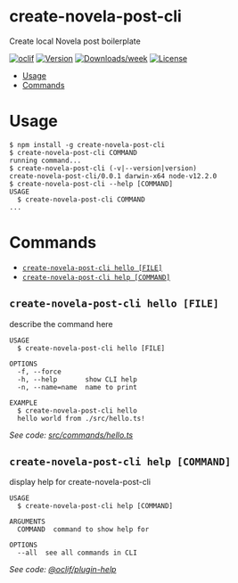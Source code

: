 create-novela-post-cli
======================

Create local Novela post boilerplate

[![oclif](https://img.shields.io/badge/cli-oclif-brightgreen.svg)](https://oclif.io)
[![Version](https://img.shields.io/npm/v/create-novela-post-cli.svg)](https://npmjs.org/package/create-novela-post-cli)
[![Downloads/week](https://img.shields.io/npm/dw/create-novela-post-cli.svg)](https://npmjs.org/package/create-novela-post-cli)
[![License](https://img.shields.io/npm/l/create-novela-post-cli.svg)](https://github.com/kyrelldixon/create-novela-post-cli/blob/master/package.json)

<!-- toc -->
* [Usage](#usage)
* [Commands](#commands)
<!-- tocstop -->
# Usage
<!-- usage -->
```sh-session
$ npm install -g create-novela-post-cli
$ create-novela-post-cli COMMAND
running command...
$ create-novela-post-cli (-v|--version|version)
create-novela-post-cli/0.0.1 darwin-x64 node-v12.2.0
$ create-novela-post-cli --help [COMMAND]
USAGE
  $ create-novela-post-cli COMMAND
...
```
<!-- usagestop -->
# Commands
<!-- commands -->
* [`create-novela-post-cli hello [FILE]`](#create-novela-post-cli-hello-file)
* [`create-novela-post-cli help [COMMAND]`](#create-novela-post-cli-help-command)

## `create-novela-post-cli hello [FILE]`

describe the command here

```
USAGE
  $ create-novela-post-cli hello [FILE]

OPTIONS
  -f, --force
  -h, --help       show CLI help
  -n, --name=name  name to print

EXAMPLE
  $ create-novela-post-cli hello
  hello world from ./src/hello.ts!
```

_See code: [src/commands/hello.ts](https://github.com/kyrelldixon/create-novela-post-cli/blob/v0.0.1/src/commands/hello.ts)_

## `create-novela-post-cli help [COMMAND]`

display help for create-novela-post-cli

```
USAGE
  $ create-novela-post-cli help [COMMAND]

ARGUMENTS
  COMMAND  command to show help for

OPTIONS
  --all  see all commands in CLI
```

_See code: [@oclif/plugin-help](https://github.com/oclif/plugin-help/blob/v2.2.3/src/commands/help.ts)_
<!-- commandsstop -->
